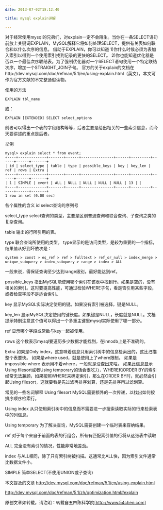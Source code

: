 ```yaml
---
date: 2013-07-02T18:12:40

title: mysql explain详解

---
```


对于经常使用mysql的兄弟们，对explain一定不会陌生。当你在一条SELECT语句前放上关键词EXPLAIN，MySQL解释它将如何处理SELECT，提供有关表如何联合和以什么次序的信息。
借助于EXPLAIN，你可以知道
1)你什么时候必须为表加入索引以得到一个使用索引找到记录的更快的SELECT。
2)你也能知道优化器是否以一个最佳次序联结表。为了强制优化器对一个SELECT语句使用一个特定联结次序，增加一个STRAIGHT_JOIN子句。
官方的关于explain的文档在http://dev.mysql.com/doc/refman/5.1/en/using-explain.html（英文），本文可作为官方文献的不完整通俗读物。

使用的方法
```
EXPLAIN tbl_name
```

或：
```
EXPLAIN [EXTENDED] SELECT select_options
```


前者可以得出一个表的字段结构等等，后者主要是给出相关的一些索引信息，而今天要讲述的重点是后者。

举例
```
mysql> explain select * from event;
+----+-------------+-------+------+---------------+------+---------+------+------+-------+
| id | select_type | table | type | possible_keys | key | key_len | ref | rows | Extra |
+----+-------------+-------+------+---------------+------+---------+------+------+-------+
| 1 | SIMPLE | event | ALL | NULL | NULL | NULL | NULL | 13 | |
+----+-------------+-------+------+---------------+------+---------+------+------+-------+
1 row in set (0.00 sec)
```


各个属性的含义
id
select查询的序列号

select_type
select查询的类型，主要是区别普通查询和联合查询、子查询之类的复杂查询。

table
输出的行所引用的表。

type
联合查询所使用的类型。
type显示的是访问类型，是较为重要的一个指标，结果值从好到坏依次是：
```
system > const > eq_ref > ref > fulltext > ref_or_null > index_merge > unique_subquery > index_subquery > range > index > ALL
```

一般来说，得保证查询至少达到range级别，最好能达到ref。

possible_keys
指出MySQL能使用哪个索引在该表中找到行。如果是空的，没有相关的索引。这时要提高性能，可通过检验WHERE子句，看是否引用某些字段，或者检查字段不是适合索引。

key
显示MySQL实际决定使用的键。如果没有索引被选择，键是NULL。

key_len
显示MySQL决定使用的键长度。如果键是NULL，长度就是NULL。文档提示特别注意这个值可以得出一个多重主键里mysql实际使用了哪一部分。

ref
显示哪个字段或常数与key一起被使用。

rows
这个数表示mysql要遍历多少数据才能找到，在innodb上是不准确的。

Extra
如果是Only index，这意味着信息只用索引树中的信息检索出的，这比扫描整个表要快。
如果是where used，就是使用上了where限制。
如果是impossible where 表示用不着where，一般就是没查出来啥。
如果此信息显示Using filesort或者Using temporary的话会很吃力，WHERE和ORDER BY的索引经常无法兼顾，如果按照WHERE来确定索引，那么在ORDER BY时，就必然会引起Using filesort，这就要看是先过滤再排序划算，还是先排序再过滤划算。

常见的一些名词解释
Using filesort
MySQL需要额外的一次传递，以找出如何按排序顺序检索行。

Using index
从只使用索引树中的信息而不需要进一步搜索读取实际的行来检索表中的列信息。

Using temporary
为了解决查询，MySQL需要创建一个临时表来容纳结果。

ref
对于每个来自于前面的表的行组合，所有有匹配索引值的行将从这张表中读取

ALL
完全没有索引的情况，性能非常地差劲。

index
与ALL相同，除了只有索引树被扫描。这通常比ALL快，因为索引文件通常比数据文件小。

SIMPLE
简单SELECT(不使用UNION或子查询)

本文提及的文章
http://dev.mysql.com/doc/refman/5.1/en/using-explain.html

http://dev.mysql.com/doc/refman/5.1/zh/optimization.html#explain

原创文章如转载，请注明：转载自五四陈科学院[http://www.54chen.com] 
